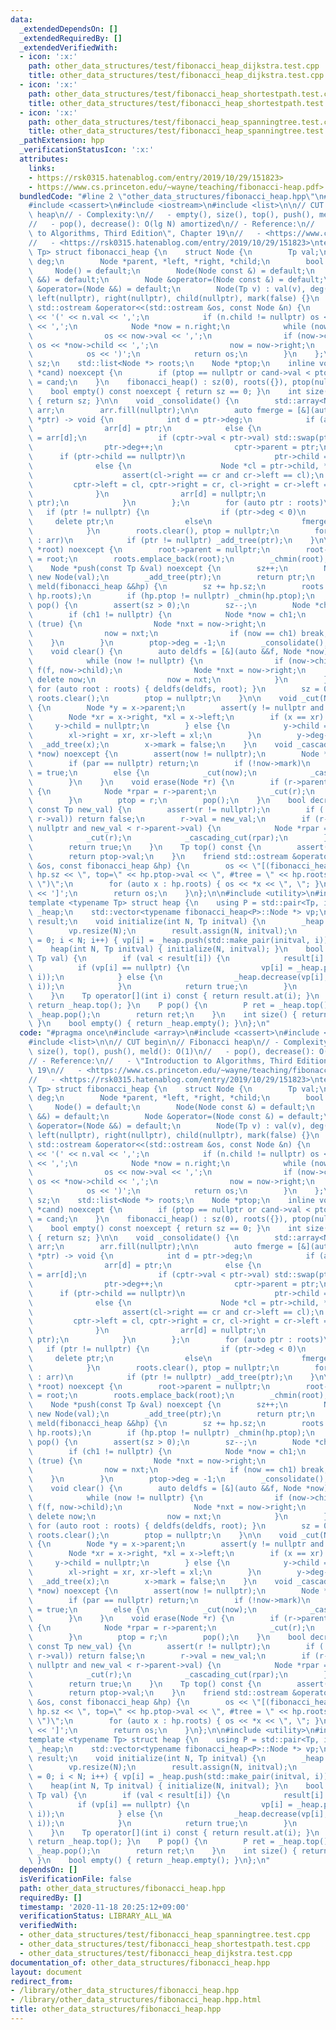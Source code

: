 ```yaml
---
data:
  _extendedDependsOn: []
  _extendedRequiredBy: []
  _extendedVerifiedWith:
  - icon: ':x:'
    path: other_data_structures/test/fibonacci_heap_dijkstra.test.cpp
    title: other_data_structures/test/fibonacci_heap_dijkstra.test.cpp
  - icon: ':x:'
    path: other_data_structures/test/fibonacci_heap_shortestpath.test.cpp
    title: other_data_structures/test/fibonacci_heap_shortestpath.test.cpp
  - icon: ':x:'
    path: other_data_structures/test/fibonacci_heap_spanningtree.test.cpp
    title: other_data_structures/test/fibonacci_heap_spanningtree.test.cpp
  _pathExtension: hpp
  _verificationStatusIcon: ':x:'
  attributes:
    links:
    - https://rsk0315.hatenablog.com/entry/2019/10/29/151823>
    - https://www.cs.princeton.edu/~wayne/teaching/fibonacci-heap.pdf>
  bundledCode: "#line 2 \"other_data_structures/fibonacci_heap.hpp\"\n#include <array>\n\
    #include <cassert>\n#include <iostream>\n#include <list>\n\n// CUT begin\n// Fibonacci\
    \ heap\n// - Complexity:\n//   - empty(), size(), top(), push(), meld(): O(1)\n\
    //   - pop(), decrease(): O(lg N) amortized\n// - Reference:\n//   - \"Introduction\
    \ to Algorithms, Third Edition\", Chapter 19\n//   - <https://www.cs.princeton.edu/~wayne/teaching/fibonacci-heap.pdf>\n\
    //   - <https://rsk0315.hatenablog.com/entry/2019/10/29/151823>\ntemplate <typename\
    \ Tp> struct fibonacci_heap {\n    struct Node {\n        Tp val;\n        int\
    \ deg;\n        Node *parent, *left, *right, *child;\n        bool mark;\n   \
    \     Node() = default;\n        Node(Node const &) = default;\n        Node(Node\
    \ &&) = default;\n        Node &operator=(Node const &) = default;\n        Node\
    \ &operator=(Node &&) = default;\n        Node(Tp v) : val(v), deg(0), parent(nullptr),\
    \ left(nullptr), right(nullptr), child(nullptr), mark(false) {}\n        friend\
    \ std::ostream &operator<<(std::ostream &os, const Node &n) {\n            os\
    \ << '(' << n.val << ',';\n            if (n.child != nullptr) os << *(n.child)\
    \ << ',';\n            Node *now = n.right;\n            while (now != &n) {\n\
    \                os << now->val << ',';\n                if (now->child != nullptr)\
    \ os << *now->child << ',';\n                now = now->right;\n            }\n\
    \            os << ')';\n            return os;\n        }\n    };\n\n    int\
    \ sz;\n    std::list<Node *> roots;\n    Node *ptop;\n    inline void _chmin(Node\
    \ *cand) noexcept {\n        if (ptop == nullptr or cand->val < ptop->val) ptop\
    \ = cand;\n    }\n    fibonacci_heap() : sz(0), roots({}), ptop(nullptr) {}\n\n\
    \    bool empty() const noexcept { return sz == 0; }\n    int size() const noexcept\
    \ { return sz; }\n\n    void _consolidate() {\n        std::array<Node *, 30>\
    \ arr;\n        arr.fill(nullptr);\n\n        auto fmerge = [&](auto &&func, Node\
    \ *ptr) -> void {\n            int d = ptr->deg;\n            if (arr[d] == nullptr)\n\
    \                arr[d] = ptr;\n            else {\n                Node *cptr\
    \ = arr[d];\n                if (cptr->val < ptr->val) std::swap(ptr, cptr);\n\
    \                ptr->deg++;\n                cptr->parent = ptr;\n          \
    \      if (ptr->child == nullptr)\n                    ptr->child = cptr;\n  \
    \              else {\n                    Node *cl = ptr->child, *cr = ptr->child->right;\n\
    \                    assert(cl->right == cr and cr->left == cl);\n           \
    \         cptr->left = cl, cptr->right = cr, cl->right = cr->left = cptr;\n  \
    \              }\n                arr[d] = nullptr;\n                func(func,\
    \ ptr);\n            }\n        };\n        for (auto ptr : roots)\n         \
    \   if (ptr != nullptr) {\n                if (ptr->deg < 0)\n               \
    \     delete ptr;\n                else\n                    fmerge(fmerge, ptr);\n\
    \            }\n        roots.clear(), ptop = nullptr;\n        for (auto ptr\
    \ : arr)\n            if (ptr != nullptr) _add_tree(ptr);\n    }\n\n    void _add_tree(Node\
    \ *root) noexcept {\n        root->parent = nullptr;\n        root->left = root->right\
    \ = root;\n        roots.emplace_back(root);\n        _chmin(root);\n    }\n\n\
    \    Node *push(const Tp &val) noexcept {\n        sz++;\n        Node *ptr =\
    \ new Node(val);\n        _add_tree(ptr);\n        return ptr;\n    }\n\n    void\
    \ meld(fibonacci_heap &&hp) {\n        sz += hp.sz;\n        roots.splice(roots.end(),\
    \ hp.roots);\n        if (hp.ptop != nullptr) _chmin(hp.ptop);\n    }\n\n    void\
    \ pop() {\n        assert(sz > 0);\n        sz--;\n        Node *ch1 = ptop->child;\n\
    \        if (ch1 != nullptr) {\n            Node *now = ch1;\n            while\
    \ (true) {\n                Node *nxt = now->right;\n                _add_tree(now);\n\
    \                now = nxt;\n                if (now == ch1) break;\n        \
    \    }\n        }\n        ptop->deg = -1;\n        _consolidate();\n    }\n\n\
    \    void clear() {\n        auto deldfs = [&](auto &&f, Node *now) -> void {\n\
    \            while (now != nullptr) {\n                if (now->child != nullptr)\
    \ f(f, now->child);\n                Node *nxt = now->right;\n               \
    \ delete now;\n                now = nxt;\n            }\n        };\n       \
    \ for (auto root : roots) { deldfs(deldfs, root); }\n        sz = 0;\n       \
    \ roots.clear();\n        ptop = nullptr;\n    }\n\n    void _cut(Node *x) noexcept\
    \ {\n        Node *y = x->parent;\n        assert(y != nullptr and y->deg > 0);\n\
    \        Node *xr = x->right, *xl = x->left;\n        if (x == xr) {\n       \
    \     y->child = nullptr;\n        } else {\n            y->child = xr;\n    \
    \        xl->right = xr, xr->left = xl;\n        }\n        y->deg--;\n      \
    \  _add_tree(x);\n        x->mark = false;\n    }\n    void _cascading_cut(Node\
    \ *now) noexcept {\n        assert(now != nullptr);\n        Node *par = now->parent;\n\
    \        if (par == nullptr) return;\n        if (!now->mark)\n            now->mark\
    \ = true;\n        else {\n            _cut(now);\n            _cascading_cut(par);\n\
    \        }\n    }\n    void erase(Node *r) {\n        if (r->parent != nullptr)\
    \ {\n            Node *rpar = r->parent;\n            _cut(r);\n            _cascading_cut(rpar);\n\
    \        }\n        ptop = r;\n        pop();\n    }\n    bool decrease(Node *r,\
    \ const Tp new_val) {\n        assert(r != nullptr);\n        if (!(new_val <\
    \ r->val)) return false;\n        r->val = new_val;\n        if (r->parent !=\
    \ nullptr and new_val < r->parent->val) {\n            Node *rpar = r->parent;\n\
    \            _cut(r);\n            _cascading_cut(rpar);\n        }\n        _chmin(r);\n\
    \        return true;\n    }\n    Tp top() const {\n        assert(ptop != nullptr);\n\
    \        return ptop->val;\n    }\n    friend std::ostream &operator<<(std::ostream\
    \ &os, const fibonacci_heap &hp) {\n        os << \"[(fibonacci_heap: sz=\" <<\
    \ hp.sz << \", top=\" << hp.ptop->val << \", #tree = \" << hp.roots.size() <<\
    \ \")\";\n        for (auto x : hp.roots) { os << *x << \", \"; }\n        os\
    \ << ']';\n        return os;\n    }\n};\n\n#include <utility>\n#include <vector>\n\
    template <typename Tp> struct heap {\n    using P = std::pair<Tp, int>;\n    fibonacci_heap<P>\
    \ _heap;\n    std::vector<typename fibonacci_heap<P>::Node *> vp;\n    std::vector<Tp>\
    \ result;\n    void initialize(int N, Tp initval) {\n        _heap.clear();\n\
    \        vp.resize(N);\n        result.assign(N, initval);\n        for (int i\
    \ = 0; i < N; i++) { vp[i] = _heap.push(std::make_pair(initval, i)); }\n    }\n\
    \    heap(int N, Tp initval) { initialize(N, initval); }\n    bool chmin(int i,\
    \ Tp val) {\n        if (val < result[i]) {\n            result[i] = val;\n  \
    \          if (vp[i] == nullptr) {\n                vp[i] = _heap.push(std::make_pair(result[i],\
    \ i));\n            } else {\n                _heap.decrease(vp[i], std::make_pair(result[i],\
    \ i));\n            }\n            return true;\n        }\n        return false;\n\
    \    }\n    Tp operator[](int i) const { return result.at(i); }\n    P top() {\
    \ return _heap.top(); }\n    P pop() {\n        P ret = _heap.top();\n       \
    \ _heap.pop();\n        return ret;\n    }\n    int size() { return _heap.size();\
    \ }\n    bool empty() { return _heap.empty(); }\n};\n"
  code: "#pragma once\n#include <array>\n#include <cassert>\n#include <iostream>\n\
    #include <list>\n\n// CUT begin\n// Fibonacci heap\n// - Complexity:\n//   - empty(),\
    \ size(), top(), push(), meld(): O(1)\n//   - pop(), decrease(): O(lg N) amortized\n\
    // - Reference:\n//   - \"Introduction to Algorithms, Third Edition\", Chapter\
    \ 19\n//   - <https://www.cs.princeton.edu/~wayne/teaching/fibonacci-heap.pdf>\n\
    //   - <https://rsk0315.hatenablog.com/entry/2019/10/29/151823>\ntemplate <typename\
    \ Tp> struct fibonacci_heap {\n    struct Node {\n        Tp val;\n        int\
    \ deg;\n        Node *parent, *left, *right, *child;\n        bool mark;\n   \
    \     Node() = default;\n        Node(Node const &) = default;\n        Node(Node\
    \ &&) = default;\n        Node &operator=(Node const &) = default;\n        Node\
    \ &operator=(Node &&) = default;\n        Node(Tp v) : val(v), deg(0), parent(nullptr),\
    \ left(nullptr), right(nullptr), child(nullptr), mark(false) {}\n        friend\
    \ std::ostream &operator<<(std::ostream &os, const Node &n) {\n            os\
    \ << '(' << n.val << ',';\n            if (n.child != nullptr) os << *(n.child)\
    \ << ',';\n            Node *now = n.right;\n            while (now != &n) {\n\
    \                os << now->val << ',';\n                if (now->child != nullptr)\
    \ os << *now->child << ',';\n                now = now->right;\n            }\n\
    \            os << ')';\n            return os;\n        }\n    };\n\n    int\
    \ sz;\n    std::list<Node *> roots;\n    Node *ptop;\n    inline void _chmin(Node\
    \ *cand) noexcept {\n        if (ptop == nullptr or cand->val < ptop->val) ptop\
    \ = cand;\n    }\n    fibonacci_heap() : sz(0), roots({}), ptop(nullptr) {}\n\n\
    \    bool empty() const noexcept { return sz == 0; }\n    int size() const noexcept\
    \ { return sz; }\n\n    void _consolidate() {\n        std::array<Node *, 30>\
    \ arr;\n        arr.fill(nullptr);\n\n        auto fmerge = [&](auto &&func, Node\
    \ *ptr) -> void {\n            int d = ptr->deg;\n            if (arr[d] == nullptr)\n\
    \                arr[d] = ptr;\n            else {\n                Node *cptr\
    \ = arr[d];\n                if (cptr->val < ptr->val) std::swap(ptr, cptr);\n\
    \                ptr->deg++;\n                cptr->parent = ptr;\n          \
    \      if (ptr->child == nullptr)\n                    ptr->child = cptr;\n  \
    \              else {\n                    Node *cl = ptr->child, *cr = ptr->child->right;\n\
    \                    assert(cl->right == cr and cr->left == cl);\n           \
    \         cptr->left = cl, cptr->right = cr, cl->right = cr->left = cptr;\n  \
    \              }\n                arr[d] = nullptr;\n                func(func,\
    \ ptr);\n            }\n        };\n        for (auto ptr : roots)\n         \
    \   if (ptr != nullptr) {\n                if (ptr->deg < 0)\n               \
    \     delete ptr;\n                else\n                    fmerge(fmerge, ptr);\n\
    \            }\n        roots.clear(), ptop = nullptr;\n        for (auto ptr\
    \ : arr)\n            if (ptr != nullptr) _add_tree(ptr);\n    }\n\n    void _add_tree(Node\
    \ *root) noexcept {\n        root->parent = nullptr;\n        root->left = root->right\
    \ = root;\n        roots.emplace_back(root);\n        _chmin(root);\n    }\n\n\
    \    Node *push(const Tp &val) noexcept {\n        sz++;\n        Node *ptr =\
    \ new Node(val);\n        _add_tree(ptr);\n        return ptr;\n    }\n\n    void\
    \ meld(fibonacci_heap &&hp) {\n        sz += hp.sz;\n        roots.splice(roots.end(),\
    \ hp.roots);\n        if (hp.ptop != nullptr) _chmin(hp.ptop);\n    }\n\n    void\
    \ pop() {\n        assert(sz > 0);\n        sz--;\n        Node *ch1 = ptop->child;\n\
    \        if (ch1 != nullptr) {\n            Node *now = ch1;\n            while\
    \ (true) {\n                Node *nxt = now->right;\n                _add_tree(now);\n\
    \                now = nxt;\n                if (now == ch1) break;\n        \
    \    }\n        }\n        ptop->deg = -1;\n        _consolidate();\n    }\n\n\
    \    void clear() {\n        auto deldfs = [&](auto &&f, Node *now) -> void {\n\
    \            while (now != nullptr) {\n                if (now->child != nullptr)\
    \ f(f, now->child);\n                Node *nxt = now->right;\n               \
    \ delete now;\n                now = nxt;\n            }\n        };\n       \
    \ for (auto root : roots) { deldfs(deldfs, root); }\n        sz = 0;\n       \
    \ roots.clear();\n        ptop = nullptr;\n    }\n\n    void _cut(Node *x) noexcept\
    \ {\n        Node *y = x->parent;\n        assert(y != nullptr and y->deg > 0);\n\
    \        Node *xr = x->right, *xl = x->left;\n        if (x == xr) {\n       \
    \     y->child = nullptr;\n        } else {\n            y->child = xr;\n    \
    \        xl->right = xr, xr->left = xl;\n        }\n        y->deg--;\n      \
    \  _add_tree(x);\n        x->mark = false;\n    }\n    void _cascading_cut(Node\
    \ *now) noexcept {\n        assert(now != nullptr);\n        Node *par = now->parent;\n\
    \        if (par == nullptr) return;\n        if (!now->mark)\n            now->mark\
    \ = true;\n        else {\n            _cut(now);\n            _cascading_cut(par);\n\
    \        }\n    }\n    void erase(Node *r) {\n        if (r->parent != nullptr)\
    \ {\n            Node *rpar = r->parent;\n            _cut(r);\n            _cascading_cut(rpar);\n\
    \        }\n        ptop = r;\n        pop();\n    }\n    bool decrease(Node *r,\
    \ const Tp new_val) {\n        assert(r != nullptr);\n        if (!(new_val <\
    \ r->val)) return false;\n        r->val = new_val;\n        if (r->parent !=\
    \ nullptr and new_val < r->parent->val) {\n            Node *rpar = r->parent;\n\
    \            _cut(r);\n            _cascading_cut(rpar);\n        }\n        _chmin(r);\n\
    \        return true;\n    }\n    Tp top() const {\n        assert(ptop != nullptr);\n\
    \        return ptop->val;\n    }\n    friend std::ostream &operator<<(std::ostream\
    \ &os, const fibonacci_heap &hp) {\n        os << \"[(fibonacci_heap: sz=\" <<\
    \ hp.sz << \", top=\" << hp.ptop->val << \", #tree = \" << hp.roots.size() <<\
    \ \")\";\n        for (auto x : hp.roots) { os << *x << \", \"; }\n        os\
    \ << ']';\n        return os;\n    }\n};\n\n#include <utility>\n#include <vector>\n\
    template <typename Tp> struct heap {\n    using P = std::pair<Tp, int>;\n    fibonacci_heap<P>\
    \ _heap;\n    std::vector<typename fibonacci_heap<P>::Node *> vp;\n    std::vector<Tp>\
    \ result;\n    void initialize(int N, Tp initval) {\n        _heap.clear();\n\
    \        vp.resize(N);\n        result.assign(N, initval);\n        for (int i\
    \ = 0; i < N; i++) { vp[i] = _heap.push(std::make_pair(initval, i)); }\n    }\n\
    \    heap(int N, Tp initval) { initialize(N, initval); }\n    bool chmin(int i,\
    \ Tp val) {\n        if (val < result[i]) {\n            result[i] = val;\n  \
    \          if (vp[i] == nullptr) {\n                vp[i] = _heap.push(std::make_pair(result[i],\
    \ i));\n            } else {\n                _heap.decrease(vp[i], std::make_pair(result[i],\
    \ i));\n            }\n            return true;\n        }\n        return false;\n\
    \    }\n    Tp operator[](int i) const { return result.at(i); }\n    P top() {\
    \ return _heap.top(); }\n    P pop() {\n        P ret = _heap.top();\n       \
    \ _heap.pop();\n        return ret;\n    }\n    int size() { return _heap.size();\
    \ }\n    bool empty() { return _heap.empty(); }\n};\n"
  dependsOn: []
  isVerificationFile: false
  path: other_data_structures/fibonacci_heap.hpp
  requiredBy: []
  timestamp: '2020-11-18 20:25:12+09:00'
  verificationStatus: LIBRARY_ALL_WA
  verifiedWith:
  - other_data_structures/test/fibonacci_heap_spanningtree.test.cpp
  - other_data_structures/test/fibonacci_heap_shortestpath.test.cpp
  - other_data_structures/test/fibonacci_heap_dijkstra.test.cpp
documentation_of: other_data_structures/fibonacci_heap.hpp
layout: document
redirect_from:
- /library/other_data_structures/fibonacci_heap.hpp
- /library/other_data_structures/fibonacci_heap.hpp.html
title: other_data_structures/fibonacci_heap.hpp
---
```


